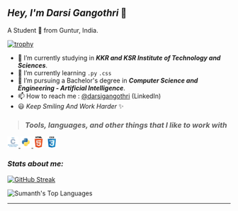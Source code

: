 ## *Hey, I'm Darsi Gangothri* 👋
A Student 🚀 from Guntur, India.

[![trophy](https://github-profile-trophy.vercel.app/?username=darsigangothri06&theme=onedark&margin-w=15&no-bg=true)](https://github.com/darsigangothri06)

<!-- <img src = "https://user-images.githubusercontent.com/77739656/124863629-121f4780-dfd5-11eb-834d-13cb148dc5af.gif" width = "200" align = "right">
 -->
- 🔭 I’m currently studying in _**KKR and KSR Institute of Technology and Sciences**_.
- 🌱 I’m currently learning `.py` `.css`
- 💼 I’m pursuing a Bachelor's degree in **_Computer Science and Engineering - Artificial&nbsp;Intelligence_**.
- 📫 How to reach me : [@darsigangothri](https://www.linkedin.com/in/darsi-gangothri-7a0607209/) (LinkedIn)
- 😃 *Keep Smiling And Work Harder* ✨
> ### _Tools, languages, and other things that I like to work with_
<a href="https://github.com/darsigangothri06/mycprograms" target = "_blank"> <img src = "https://raw.githubusercontent.com/github/explore/80688e429a7d4ef2fca1e82350fe8e3517d3494d/topics/c/c.png" width=5%> </a>
<a href = "https://github.com/darsigangothri06/python" target = "_blank"> <img src = "https://raw.githubusercontent.com/github/explore/80688e429a7d4ef2fca1e82350fe8e3517d3494d/topics/python/python.png" width = 5%> </a>
<a href = "https://github.com/darsigangothri06/HTML" target = "_blank"> <img src = "https://raw.githubusercontent.com/github/explore/80688e429a7d4ef2fca1e82350fe8e3517d3494d/topics/html/html.png" width = 5%></a>
<a href = "https://github.com/darsigangothri06/KITS-Website" target = "_blank"> <img src = "https://raw.githubusercontent.com/github/explore/80688e429a7d4ef2fca1e82350fe8e3517d3494d/topics/css/css.png" width = 5%></a>

### _Stats about me:_

[![GitHub Streak](https://github-readme-streak-stats.herokuapp.com/?user=darsigangothri06&theme=dark)](https://github.com/darsigangothri06)

<!-- ![Most used languages](https://github-readme-stats.vercel.app/api/top-langs/?username=darsigangothri06&theme=pink-green&card_width=500&custom_title=Languages%20used) -->
<img src="https://github-readme-stats.sumanth-talluri.vercel.app/api/top-langs/?username=darsigangothri06&show_icons=true&hide_border=true&theme=radical" width="37%" alt="Sumanth's Top Languages">

---
<!-- 
![visitors](https://visitor-badge.laobi.icu/badge?page_id=darsigangothri06.darsigangothri06) [![Github](https://img.shields.io/github/followers/darsigangothri06?label=Follow&style=social)](https://github.com/darsigangothri06) 
 -->
